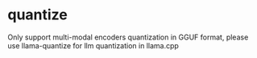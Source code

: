 # quantize

Only support multi-modal encoders quantization in GGUF format, please use llama-quantize for llm quantization in llama.cpp
